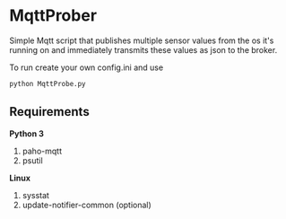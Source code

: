 # MqttProber
Simple Mqtt script that publishes multiple sensor values from the os it's running on and immediately transmits
these values as json to the broker.

To run create your own config.ini and use
```python
python MqttProbe.py
```

## Requirements
**Python 3**
1. paho-mqtt
2. psutil

**Linux**
1. sysstat
2. update-notifier-common (optional)